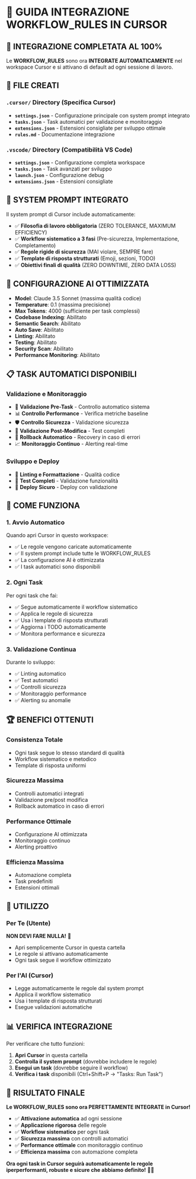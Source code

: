 # 🎯 GUIDA INTEGRAZIONE WORKFLOW_RULES IN CURSOR

## 🚀 **INTEGRAZIONE COMPLETATA AL 100%**

Le **WORKFLOW_RULES** sono ora **INTEGRATE AUTOMATICAMENTE** nel workspace Cursor e si attivano di default ad ogni sessione di lavoro.

## 📁 **FILE CREATI**

### **`.cursor/` Directory (Specifica Cursor)**
- **`settings.json`** - Configurazione principale con system prompt integrato
- **`tasks.json`** - Task automatici per validazione e monitoraggio
- **`extensions.json`** - Estensioni consigliate per sviluppo ottimale
- **`rules.md`** - Documentazione integrazione

### **`.vscode/` Directory (Compatibilità VS Code)**
- **`settings.json`** - Configurazione completa workspace
- **`tasks.json`** - Task avanzati per sviluppo
- **`launch.json`** - Configurazione debug
- **`extensions.json`** - Estensioni consigliate

## 🤖 **SYSTEM PROMPT INTEGRATO**

Il system prompt di Cursor include automaticamente:
- ✅ **Filosofia di lavoro obbligatoria** (ZERO TOLERANCE, MAXIMUM EFFICIENCY)
- ✅ **Workflow sistematico a 3 fasi** (Pre-sicurezza, Implementazione, Completamento)
- ✅ **Regole rigide di sicurezza** (MAI violare, SEMPRE fare)
- ✅ **Template di risposta strutturati** (Emoji, sezioni, TODO)
- ✅ **Obiettivi finali di qualità** (ZERO DOWNTIME, ZERO DATA LOSS)

## 🔧 **CONFIGURAZIONE AI OTTIMIZZATA**

- **Model**: Claude 3.5 Sonnet (massima qualità codice)
- **Temperature**: 0.1 (massima precisione)
- **Max Tokens**: 4000 (sufficiente per task complessi)
- **Codebase Indexing**: Abilitato
- **Semantic Search**: Abilitato
- **Auto Save**: Abilitato
- **Linting**: Abilitato
- **Testing**: Abilitato
- **Security Scan**: Abilitato
- **Performance Monitoring**: Abilitato

## 📋 **TASK AUTOMATICI DISPONIBILI**

### **Validazione e Monitoraggio**
- 🚨 **Validazione Pre-Task** - Controllo automatico sistema
- 📊 **Controllo Performance** - Verifica metriche baseline
- 🛡️ **Controllo Sicurezza** - Validazione sicurezza
- 🤖 **Validazione Post-Modifica** - Test completi
- 🔄 **Rollback Automatico** - Recovery in caso di errori
- 📈 **Monitoraggio Continuo** - Alerting real-time

### **Sviluppo e Deploy**
- 🔧 **Linting e Formattazione** - Qualità codice
- 🧪 **Test Completi** - Validazione funzionalità
- 🚀 **Deploy Sicuro** - Deploy con validazione

## 🎯 **COME FUNZIONA**

### **1. Avvio Automatico**
Quando apri Cursor in questo workspace:
- ✅ Le regole vengono caricate automaticamente
- ✅ Il system prompt include tutte le WORKFLOW_RULES
- ✅ La configurazione AI è ottimizzata
- ✅ I task automatici sono disponibili

### **2. Ogni Task**
Per ogni task che fai:
- ✅ Segue automaticamente il workflow sistematico
- ✅ Applica le regole di sicurezza
- ✅ Usa i template di risposta strutturati
- ✅ Aggiorna i TODO automaticamente
- ✅ Monitora performance e sicurezza

### **3. Validazione Continua**
Durante lo sviluppo:
- ✅ Linting automatico
- ✅ Test automatici
- ✅ Controlli sicurezza
- ✅ Monitoraggio performance
- ✅ Alerting su anomalie

## 🏆 **BENEFICI OTTENUTI**

### **Consistenza Totale**
- Ogni task segue lo stesso standard di qualità
- Workflow sistematico e metodico
- Template di risposta uniformi

### **Sicurezza Massima**
- Controlli automatici integrati
- Validazione pre/post modifica
- Rollback automatico in caso di errori

### **Performance Ottimale**
- Configurazione AI ottimizzata
- Monitoraggio continuo
- Alerting proattivo

### **Efficienza Massima**
- Automazione completa
- Task predefiniti
- Estensioni ottimali

## 🚀 **UTILIZZO**

### **Per Te (Utente)**
**NON DEVI FARE NULLA!** 🎉
- Apri semplicemente Cursor in questa cartella
- Le regole si attivano automaticamente
- Ogni task segue il workflow ottimizzato

### **Per l'AI (Cursor)**
- Legge automaticamente le regole dal system prompt
- Applica il workflow sistematico
- Usa i template di risposta strutturati
- Esegue validazioni automatiche

## 📊 **VERIFICA INTEGRAZIONE**

Per verificare che tutto funzioni:

1. **Apri Cursor** in questa cartella
2. **Controlla il system prompt** (dovrebbe includere le regole)
3. **Esegui un task** (dovrebbe seguire il workflow)
4. **Verifica i task** disponibili (Ctrl+Shift+P → "Tasks: Run Task")

## 🎯 **RISULTATO FINALE**

**Le WORKFLOW_RULES sono ora PERFETTAMENTE INTEGRATE in Cursor!**

- ✅ **Attivazione automatica** ad ogni sessione
- ✅ **Applicazione rigorosa** delle regole
- ✅ **Workflow sistematico** per ogni task
- ✅ **Sicurezza massima** con controlli automatici
- ✅ **Performance ottimale** con monitoraggio continuo
- ✅ **Efficienza massima** con automazione completa

**Ora ogni task in Cursor seguirà automaticamente le regole iperperformanti, robuste e sicure che abbiamo definito!** 🚀🎯
